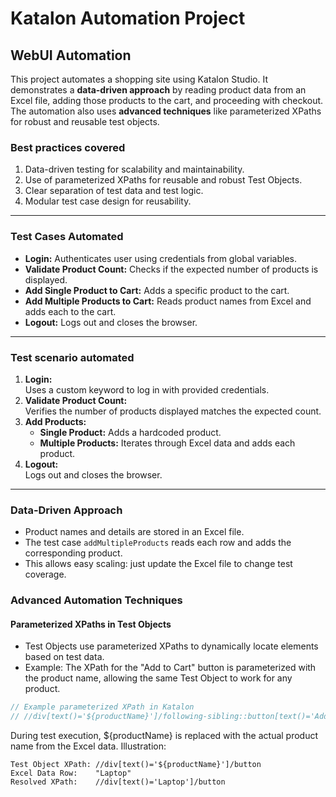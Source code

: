 # Katalon Automation Project

## WebUI Automation

This project automates a shopping site using Katalon Studio. It demonstrates a **data-driven approach** by reading product data from an Excel file, adding those products to the cart, and proceeding with checkout. The automation also uses **advanced techniques** like parameterized XPaths for robust and reusable test objects.

### Best practices covered
1. Data-driven testing for scalability and maintainability.
2. Use of parameterized XPaths for reusable and robust Test Objects.
4. Clear separation of test data and test logic.
5. Modular test case design for reusability.

---

### Test Cases Automated

- **Login:** Authenticates user using credentials from global variables.
- **Validate Product Count:** Checks if the expected number of products is displayed.
- **Add Single Product to Cart:** Adds a specific product to the cart.
- **Add Multiple Products to Cart:** Reads product names from Excel and adds each to the cart.
- **Logout:** Logs out and closes the browser.

---

### Test scenario automated

1. **Login:**  
   Uses a custom keyword to log in with provided credentials.
2. **Validate Product Count:**  
   Verifies the number of products displayed matches the expected count.
3. **Add Products:**  
   - **Single Product:** Adds a hardcoded product.
   - **Multiple Products:** Iterates through Excel data and adds each product.
4. **Logout:**  
   Logs out and closes the browser.

---

### Data-Driven Approach

- Product names and details are stored in an Excel file.
- The test case `addMultipleProducts` reads each row and adds the corresponding product.
- This allows easy scaling: just update the Excel file to change test coverage.

### Advanced Automation Techniques

#### Parameterized XPaths in Test Objects

- Test Objects use parameterized XPaths to dynamically locate elements based on test data.
- Example: The XPath for the "Add to Cart" button is parameterized with the product name, allowing the same Test Object to work for any product.

```groovy
// Example parameterized XPath in Katalon
// //div[text()='${productName}']/following-sibling::button[text()='Add to Cart']
```

During test execution, ${productName} is replaced with the actual product name from the Excel data.
Illustration:

```
Test Object XPath: //div[text()='${productName}']/button
Excel Data Row:    "Laptop"
Resolved XPath:    //div[text()='Laptop']/button
```
